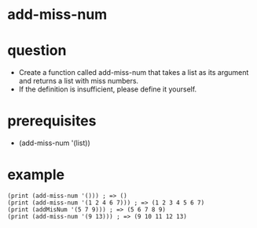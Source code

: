# add-miss-num

# question
- Create a function called add-miss-num that takes a list as its argument and returns a list with miss numbers.
- If the definition is insufficient, please define it yourself.

# prerequisites

- (add-miss-num '(list))

# example

```
(print (add-miss-num '())) ; => ()
(print (add-miss-num '(1 2 4 6 7))) ; => (1 2 3 4 5 6 7)
(print (addMisNum '(5 7 9))) ; => (5 6 7 8 9)
(print (add-miss-num '(9 13))) ; => (9 10 11 12 13)
```